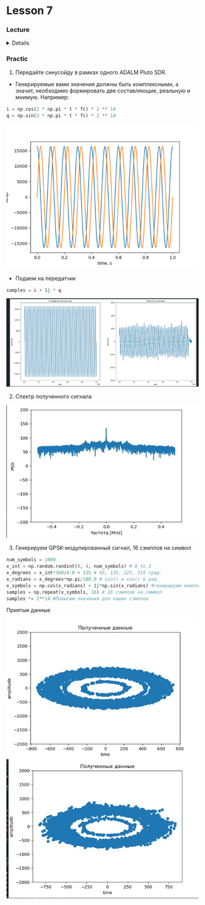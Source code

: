 # Lesson 7


### Lecture

<details>

1. Косинус

<img src="photo/cos.png"> 


2. Синус

<img src="photo/sin.png">

3. Символ КАМ модулированного сигнала 

<img src="photo/simbol_qam.png">

4. Шум

<img src="photo/noise.png">

5. Cимвол КАМ модулированного сигнала с шумом

<img src="photo/qam_with_noise.png">

6. Модуль спектра КАМ модулированного сигнала

<img src="photo/spectr_qam.png">

7. Модуль спектра символа после умножения на опорный косинус в приемнике

<img src="photo/modul_spectrum.png">

8. Импульсная характеристика цифрового ФНЧ

<img src="photo/fnc.png">

9. Фильтрация в фнч косинусной части принятого сигнала

<img src="photo/filter.png">

10. фильтрация в фнч синусной части принятого сигнала

<img src="photo/filter2.png">
</details>

### Practic

1. Передайте синусойду в рамках одного ADALM Pluto SDR. 

- Генерируемые вами значения должны быть комплексными, а значит, необходимо формировать две составляющие, реальную и мнимую. Например:

```py
i = np.cos(2 * np.pi * t * fc) * 2 ** 14
q = np.sin(2 * np.pi * t * fc) * 2 ** 14
```
<img src="photo/Figure_1.png">

- Подаем на передатчик

```py 
samples = i + 1j * q 
```
<img src = "photo/photo_2023-11-01_10-00-36.jpg">

2. Спектр полученного сигнала

<img src = "photo/photo_2023-11-01_10-01-02.jpg">

3. Генерируем QPSK-модулированный сигнал, 16 сэмплов на символ

```py
num_symbols = 1000
x_int = np.random.randint(0, 4, num_symbols) # 0 to 3
x_degrees = x_int*360/4.0 + 135 # 45, 135, 225, 315 град.
x_radians = x_degrees*np.pi/180.0 # sin() и cos() в рад.
x_symbols = np.cos(x_radians) + 1j*np.sin(x_radians) #генерируем комплексные числа
samples = np.repeat(x_symbols, 16) # 16 сэмплов на символ
samples *= 2**14 #Повысим значения для наших сэмплов
```

Приятые данные

<img src = "photo/photo_2023-11-01_10-01-45.jpg">

<img src = "photo/photo_2023-11-01_10-02-02.jpg">



